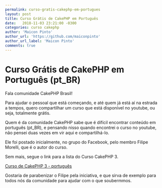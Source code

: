 ```yaml
---
permalink: curso-gratis-cakephp-em-portugues
layout: post
title: Curso Grátis de CakePHP em Português
date:   2018-11-03 23:21:00 -0300
categories: curso cakephp
author: 'Maicon Pinto'
author_url: 'https://github.com/maiconpinto'
author_url_label: 'Maicon Pinto'
comments: true
---
```


# Curso Grátis de CakePHP em Português (pt_BR)

Fala comunidade CakePHP Brasil!

Para ajudar o pessoal que está começando, e até quem já está aí na estrada a tempos, quero compartilhar um curso que está disponível no youtube, ou seja, totalmente grátis.

Quem é da comunidade CakePHP sabe que é difícil encontrar conteúdo em português (pt_BR), e pensando nisso quando encontrei o curso no youtube, não pensei duas vezes em vir aqui e compartilhá-lo.

Ele foi postado inicialmente, no grupo do Facebook, pelo membro Filipe Morelli, que é o autor do curso.

Sem mais, segue o link para a lista do Curso CakePHP 3. 

[Curso de CakePHP 3 - português](https://www.youtube.com/playlist?list=PLWhiA_CuQkbAIUpoyGiCnokS224Ybvs5C)

Gostaria de parabenizar o Filipe pela iniciativa, e que sirva de exemplo para todos nós da comunidade para ajudar com o que soubermmos.
